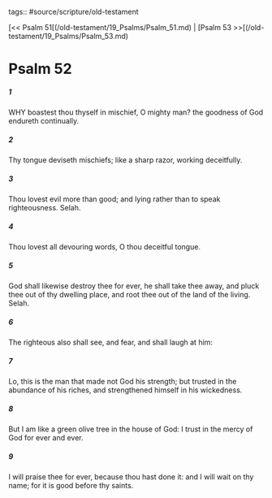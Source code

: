 tags:: #source/scripture/old-testament

[<< Psalm 51[(/old-testament/19_Psalms/Psalm_51.md) | [Psalm 53 >>[(/old-testament/19_Psalms/Psalm_53.md)

# Psalm 52

##### 1

WHY boastest thou thyself in mischief, O mighty man? the goodness of God endureth continually.

##### 2

Thy tongue deviseth mischiefs; like a sharp razor, working deceitfully.

##### 3

Thou lovest evil more than good; and lying rather than to speak righteousness. Selah.

##### 4

Thou lovest all devouring words, O thou deceitful tongue.

##### 5

God shall likewise destroy thee for ever, he shall take thee away, and pluck thee out of thy dwelling place, and root thee out of the land of the living. Selah.

##### 6

The righteous also shall see, and fear, and shall laugh at him:

##### 7

Lo, this is the man that made not God his strength; but trusted in the abundance of his riches, and strengthened himself in his wickedness.

##### 8

But I am like a green olive tree in the house of God: I trust in the mercy of God for ever and ever.

##### 9

I will praise thee for ever, because thou hast done it: and I will wait on thy name; for it is good before thy saints.

